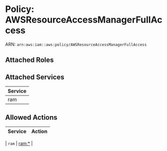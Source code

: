# Policy: AWSResourceAccessManagerFullAccess

ARN: `arn:aws:iam::aws:policy/AWSResourceAccessManagerFullAccess`

## Attached Roles

## Attached Services

| Service |
|---------|
| ram |

## Allowed Actions

| Service | Action |
|:-------:|--------|

| `ram` | [ram:*](../actions.md#ram:all) |
